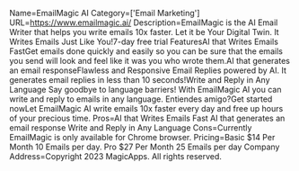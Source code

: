 Name=EmailMagic AI
Category=['Email Marketing']
URL=https://www.emailmagic.ai/
Description=EmailMagic is the AI Email Writer that helps you write emails 10x faster. Let it be Your Digital Twin. It Writes Emails Just Like You!7-day free trial FeaturesAI that Writes Emails FastGet emails done quickly and easily so you can be sure that the emails you send will look and feel like it was you who wrote them.AI that generates an email responseFlawless and Responsive Email Replies powered by AI. It generates email replies in less than 10 seconds!Write and Reply in Any Language Say goodbye to language barriers! With EmailMagic AI you can write and reply to emails in any language. Entiendes amigo?Get started nowLet EmailMagic AI write emails 10x faster every day and free up hours of your precious time.
Pros=AI that Writes Emails Fast AI that generates an email response Write and Reply in Any Language
Cons=Currently EmailMagic is only available for Chrome browser.
Pricing=Basic $14 Per Month 10 Emails per day. Pro $27 Per Month 25 Emails per day
Company Address=Copyright 2023 MagicApps. All rights reserved.

